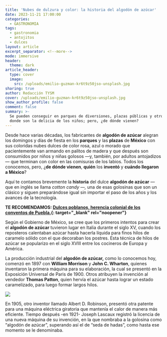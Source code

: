 ```yaml
---
title: 'Nubes de dulzura y color: la historia del algodón de azúcar'
date: 2023-11-21 17:00:00
categories:
  - GASTRONOMIA
tags:
  - gastronomia
  - antojitos
  - dulces
layout: article
excerpt_separator: <!--more-->
mode: immersive
header:
  theme: dark
article_header:
  type: cover
  image:
    src: /uploads/emilio-guzman-kr6t9z50jso-unsplash.jpg
sharing: true
author: Redacción TYSM
cover: /uploads/emilio-guzman-kr6t9z50jso-unsplash.jpg
show_author_profile: false
comment: false
summary: >-
  Se pueden conseguir en parques de diversiones, plazas públicas y otros sitios
  donde son la delicia de los niños; pero, ¿de dónde vienen?
---
```

Desde hace varias décadas, los fabricantes de **algodón de azúcar** alegran los domingos y días de fiesta en los **parques** y las **plazas** de **México** con sus coloridas nubes dulces de color rosa, azul o morado que pacientemente van armando en palitos de madera y que después son consumidos por niños y niñas golosos —y, también, por adultos antojadizos— que terminan con color en las comisuras de los labios. Todos los conocemos, pero, ¿**de dónde vienen**, **quién** los **inventó** y **cuándo llegaron a México**?

Aquí te contamos brevemente la **historia** del dulce **algodón de azúcar** —que en inglés se llama *cotton candy —,*&nbsp;una de esas golosinas que son un clásico y siguen preparándose igual sin importar el paso de los años y los avances de la tecnología.

**TE RECOMENDAMOS: [Dulces poblanos, herencia colonial de los conventos de Puebla.](https://blog.tonoysumariachi.com/gastronomia/2022/10/06/dulces-poblanos-herencia-colonial-de-los-conventos-de-puebla.html){: target="_blank" rel="noopener"}**

Según el Gobierno de México, se cree que los primeros intentos para crear el **algodón de azúcar** tuvieron lugar en Italia durante el siglo XV, cuando los reposteros calentaban azúcar hasta hacerla líquida para finos hilos de caramelo sólido con el que decoraban los postres. Esta técnica de hilos de azúcar se popularizo en el siglo XVIII entre los cocineros de Europa y América.

La producción industrial del **algodón de azúcar,** como lo conocemos hoy, comenzó en 1897 con **William Morrison** y **John C. Wharton**, quienes inventaron la primera máquina para su elaboración, la cual se presentó en la Exposición Universal de Paris de 1900. Otros atribuyen la invención al vendedor **Thomas Patton**, quien hervía el azúcar hasta lograr un estado caramelizado, para luego formar largos hilos.

![](https://upload.wikimedia.org/wikipedia/commons/thumb/e/e1/Cotton_candy_%CE%9C%CE%B1%CE%BB%CE%BB%CE%AF_%CF%84%CE%B7%CF%82_%CE%B3%CF%81%CE%B9%CE%AC%CF%82.JPG/1024px-Cotton_candy_%CE%9C%CE%B1%CE%BB%CE%BB%CE%AF_%CF%84%CE%B7%CF%82_%CE%B3%CF%81%CE%B9%CE%AC%CF%82.JPG)

En 1905, otro inventor llamado Albert D. Robinson, presentó otra patente para una máquina eléctrica giratoria que mantenía el calor de manera más eficiente. Tiempo después -en 1921- Joseph Lascaux registró la licencia de una nueva máquina de su invención, en la que nombraba a la golosina como “algodón de azúcar”, superando así el de “seda de hadas”, como hasta ese momento se le denominaba.&nbsp;